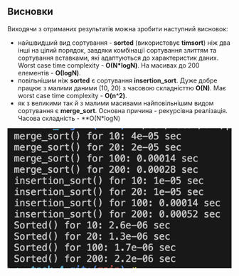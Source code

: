 ## Висновки

Виходячи з отриманих результатів можна зробити наступний висновок:
- найшвидший вид сортування - **sorted** (використовує **timsort**) ніж два інші на цілий порядок, завдяки комбінації сортування злиттям та сортування вставками, які адаптуються до характеристик даних. Worst case time complexity - **О(N*logN)**. На масивах до 200 елементів - **О(logN)**.
- повільнішим ніж **sorted** є сортування **insertion_sort**. Дуже добре працює з малими даними (10, 20) з часовою складністтю **O(N)**. Має worst case time complexity - **O(n^2)**.
- як з великими так й з малими масивами найповільнішим видом сортування є **merge_sort**. Основна причина - рекурсівна реалізація. Часова складність - **О(N*logN)

![alt text](https://github.com/sergiishevchenko/goit-algo-hw-04/blob/main/results.png)